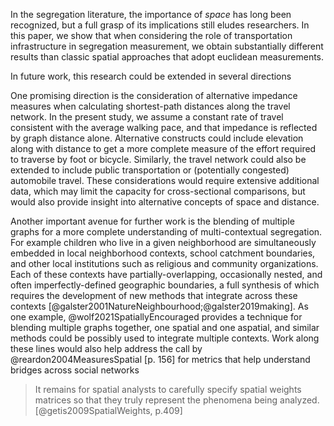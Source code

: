 In the segregation literature, the importance of *space* has long been recognized, but a full grasp
of its implications still eludes researchers. In this paper, we show that when considering the role
of transportation infrastructure in segregation measurement, we obtain substantially different
results than classic spatial approaches that adopt euclidean measurements.

<!-- extensions -->

In future work, this research could be extended in several directions

One promising direction is the consideration of alternative impedance measures when calculating
shortest-path distances along the travel network. In the present study, we assume a constant rate of
travel consistent with the average walking pace, and that impedance is reflected by graph distance
alone. Alternative constructs could include elevation along with distance to get a more complete
measure of the effort required to traverse by foot or bicycle. Similarly, the travel network could
also be extended to include public transportation or (potentially congested) automobile travel.
These considerations would require extensive additional data, which may limit the capacity for
cross-sectional comparisons, but would also provide insight into alternative concepts of space and
distance.

Another important avenue for further work is the blending of multiple graphs for a more complete
understanding of multi-contextual segregation. For example children who live in a given neighborhood
are simultaneously embedded in local neighborhood contexts, school catchment boundaries, and other
local institutions such as religious and community organizations. Each of these contexts have
partially-overlapping, occasionally nested, and often imperfectly-defined geographic boundaries, a
full synthesis of which requires the development of new methods that integrate across these contexts
[@galster2001NatureNeighbourhood;@galster2019making]. As one example, @wolf2021SpatiallyEncouraged
provides a technique for blending multiple graphs together, one spatial and one aspatial, and
similar methods could be possibly used to integrate multiple contexts. Work along these lines would
also help address the call by @reardon2004MeasuresSpatial [p. 156] for metrics that help understand
bridges across social networks

>It remains for spatial analysts to carefully specify spatial weights matrices so that they truly represent the phenomena being analyzed.[@getis2009SpatialWeights, p.409]